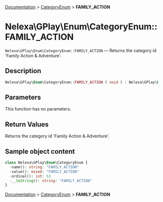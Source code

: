 [Documentation](../../README.md) > [CategoryEnum](README.md) > **FAMILY_ACTION**

# Nelexa\GPlay\Enum\CategoryEnum::FAMILY_ACTION
`Nelexa\GPlay\Enum\CategoryEnum::FAMILY_ACTION` — Returns the category id 'Family Action & Adventure'.

## Description
```php
Nelexa\GPlay\Enum\CategoryEnum::FAMILY_ACTION ( void ) : Nelexa\GPlay\Enum\CategoryEnum
```

## Parameters
This function has no parameters.

## Return Values
Returns the category id 'Family Action & Adventure'.

## Sample object content
```php
class Nelexa\GPlay\Enum\CategoryEnum {
  -name(): string: "FAMILY_ACTION"
  -value(): mixed: "FAMILY_ACTION"
  -ordinal(): int: 53
  -__toString(): string: "FAMILY_ACTION"
}
```

[Documentation](../../README.md) > [CategoryEnum](README.md) > **FAMILY_ACTION**
